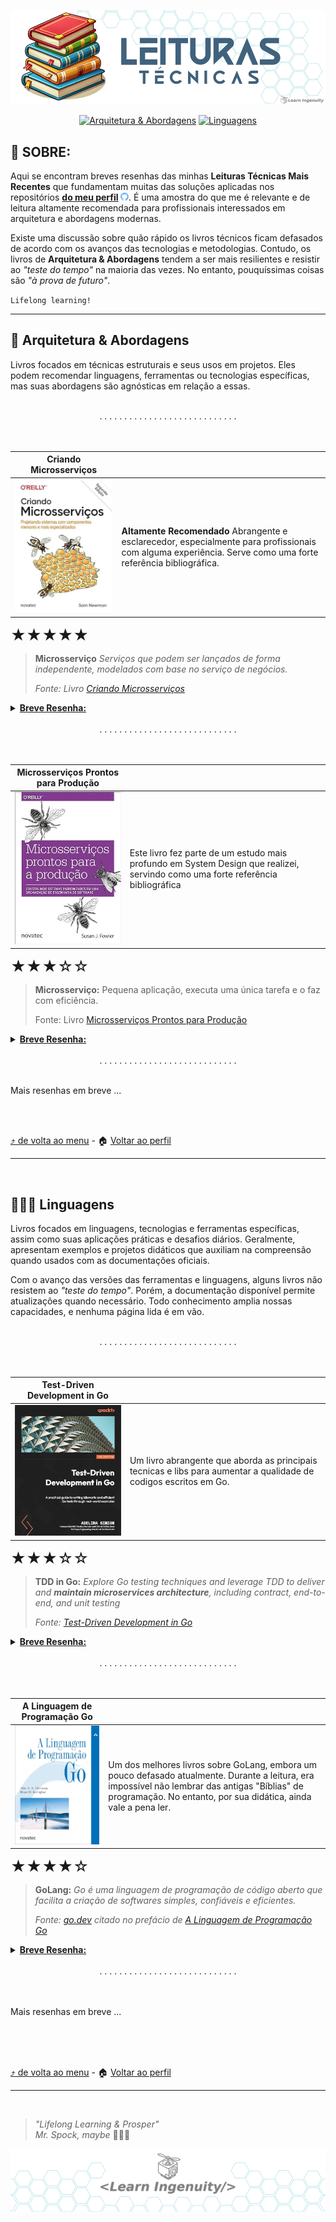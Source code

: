 <a id="header"></a>

<!-- 
 Header image generated by Bing IA: https://www.bing.com/images/create/

Prompt:
APENAS tres Livros empilhados , em estilo cartoon com fundo branco sem muitos detalhes para que seja fácil tornar transparente em um editor de imagem
-->
<div align="center">
<a href="#header">
    <img src="./assets/images/layout/header.png">
</a>

[![Arquitetura & Abordagens](https://img.shields.io/badge/🧠_Arquitetura_&_Abordagens-001a2d?style=for-the-badge)](#architecture) [![Linguagens](https://img.shields.io/badge/👨🏿‍💻_linguagens-001a2d?style=for-the-badge)](#languages)
</div>

## 📖 SOBRE:

Aqui se encontram breves resenhas das minhas __Leituras Técnicas Mais Recentes__ que fundamentam muitas das soluções aplicadas nos repositórios __[do meu perfil](https://github.com/jtonynet)&nbsp;<img src='./../assets/images/icons/github_blue_link.svg' width='13' alt="no GitHub" title="no GitHub">__. É uma amostra do que me é relevante e de leitura altamente recomendada para profissionais interessados em arquitetura e abordagens modernas.

Existe uma discussão sobre quão rápido os livros técnicos ficam defasados de acordo com os avanços das tecnologias e metodologias. Contudo, os livros de __Arquitetura & Abordagens__ tendem a ser mais resilientes e resistir ao _"teste do tempo"_ na maioria das vezes. No entanto, pouquíssimas coisas são _"à prova de futuro"_.


`Lifelong learning!`

---

<a id="architecture"></a>

## 🧠 Arquitetura & Abordagens

Livros focados em técnicas estruturais e seus usos em projetos. Eles podem recomendar linguagens, ferramentas ou tecnologias específicas, mas suas abordagens são agnósticas em relação a essas.

<br/>
<div align="center">. . . . . . . . . . . . . . . . . . . . . . . . . . . .</div>
<br/>
<br/>

<div align="center">

| Criando Microsserviços                                                                                                                                                          |                                                                                                                                                              |
| ------------------------------------------------------------------------------------------------------------------------------------------------------------------------------- | ------------------------------------------------------------------------------------------------------------------------------------------------------------ |
| [![# Criando Microsserviços – 2ª Edição](./assets/book_covers/tech/Criando_Microsservicos.jpg)](https://www.amazon.com.br/gp/product/B09WF2MVT8/ref=dbs_a_def_rwt_bibl_vppi_i0) | __Altamente Recomendado__ Abrangente e esclarecedor, especialmente para profissionais com alguma experiência. Serve como uma forte referência bibliográfica. |

</DIV>

<font size="5px"> ★★★★★ </font>

> **Microsserviço**
> _Serviços que podem ser lançados de forma independente, modelados com base no serviço de negócios._
>
> _Fonte: Livro [Criando Microsserviços](https://www.amazon.com.br/gp/product/B09WF2MVT8/ref=dbs_a_def_rwt_bibl_vppi_i0)_

<details>
  <summary><b><u>Breve Resenha:</u></b></summary>
    <br/>
    <p>
     Gostaria de ter lido essa obra no período de lançamento de sua <a href="https://www.amazon.com.br/Building-Microservices-Sam-Newman/dp/1491950358">primeira edição</a> (em 17 de março 2015). Teria sido <b>MUITO ÚTIL</b> em diversos desafios que enfrentei ao longo da minha jornada. O livro é denso e repleto de conceitos bem fundamentados. Li-o após o livro de <i>Susan Fowler</i> ("Microsserviços Prontos para Produção" - resenha abaixo) , e percebo que <a href="https://samnewman.io/"><i>Newman</i></a> apresenta uma visão mais abrangente sobre os tópicos que permeiam o tema de microsserviços, baseada em seus anos de experiência. Isso fica ainda mais evidente nesta segunda edição revisada.
    </p>
    <p>
      Partindo do princípio de que arquitetura não é uma corrida com obstáculos (embora muitas vezes pareça), <a href="https://samnewman.io/"><i>Newman</a></i> ressalta que monólitos são geralmente a decisão mais acertada até que problemas de escala, comuns ao crescimento de um negócio, comecem a surgir. Ele deixa claro que microsserviços não são a opção "padrão" nem um "objetivo" em si, mas sim uma estratégia para alcançar software disponível e escalável. Você não "vence" uma corrida simplesmente adotando esse padrão arquitetural.
    </p>
    <p>
      Com base nessa visão, o livro explora os conceitos de maneira abrangente, sugerindo ferramentas e abordagens que o autor adotou ao longo de sua carreira.
    </p>
</details>

<br/>
<div align="center">. . . . . . . . . . . . . . . . . . . . . . . . . . . .</div>
<br/>
</br>

<div align="center">

| Microsserviços Prontos para Produção                                                                                                                                                                  |                                                                                                                                 |
| ----------------------------------------------------------------------------------------------------------------------------------------------------------------------------------------------------- | ------------------------------------------------------------------------------------------------------------------------------- |
| [![Image description](./assets/book_covers/tech/microsservicos_prontos_para_producao_.jpg)](https://www.amazon.com.br/Microsservi%C3%A7os-Prontos-Para-Produ%C3%A7%C3%A3o-Padronizados/dp/8575226215) | Este livro fez parte de um estudo mais profundo em System Design que realizei, servindo como uma forte referência bibliográfica |

</div>

<font size="5px"> ★★★☆☆ </font>

> **Microsserviço:**
> Pequena aplicação, executa uma única tarefa e o faz com eficiência.
>
> Fonte: Livro [Microsserviços Prontos para Produção](https://www.amazon.com.br/Microsservi%C3%A7os-Prontos-Para-Produ%C3%A7%C3%A3o-Padronizados/dp/8575226215)

<details>
  <summary><b><u>Breve Resenha:</u></b></summary>
    <br/>
    <p>
     <a href="https://www.susanjfowler.com/ "><i>Susan Fowler</i></a> (Hoje <i>Rigetti</i>, sem parentesco com <a href="https://martinfowler.com/">outro <i>Fowler</i> famoso</a>), tem o grande mérito de ter abordado o tema da <b>Disponibilidade</b> com uma visão completamente alinhada ao contexto dos microsserviços. Esse tema é de extrema importância para todos os cargos que compõem as equipes de tecnologia e negócios em um mundo onde os serviços são predominantemente digitais.
    </p>
    <p>
      A escalabilidade horizontal (em hyperescala), com a qual empresas bem-sucedidas em seus negócios na rede precisam lidar durante seu crescimento, não deve comprometer a confiabilidade das transações com as quais o sistema precisa lidar. Ao longo dos anos, a abordagem que parece ter se adaptado melhor para garantir essa confiabilidade em escala, embora não seja simples, são os microsserviços.
    </p>
    <p>
      Nos sete capítulos da obra, a Engenheira de Confiabilidade discute os princípios que a nortearam na criação de uma lista de verificação que visa garantir que esses microsserviços suportem cargas de utilização pesadas, mesmo sob condições adversas, e não apenas isso, mas também sejam testáveis e de fácil manutenção.<br/>Ela não se prende a tecnologias específicas, não cita ferramentas de forma incisiva, mas sim abordagens que visam atender aos requisitos dessa lista de verificação. Uma vez que a lista está preenchida, em sua visão, temos o que ela chama de "Microsserviços Prontos Para Produção."
    <p>
    <p>
      <i>*A autora, apesar de jovem, possui um <a href="https://en.wikipedia.org/wiki/Susan_Rigetti">histórico mais  relevante</a> (o que não influenciou em nada a leitura dessa obra, mas em muito a indústria) no campo de Desenvolvimento de Software. Para desenvolvedores interessados em equidade de gênero e respeito</i>.
    </p>
    <p>
      <b>Sejamos todos melhores!</b>
    </p>


</details>

<br/>
<div align="center">. . . . . . . . . . . . . . . . . . . . . . . . . . . .</div>
<br/>

Mais resenhas em breve ...

<br/>
<br/>

[⤴️ de volta ao menu](#header) - 🏠 [Voltar ao perfil](https://github.com/jtonynet)

---

<a id="languages"></a>

<br/>

## 👨🏿‍💻 Linguagens

Livros focados em linguagens, tecnologias e ferramentas específicas, assim como suas aplicações práticas e desafios diários. Geralmente, apresentam exemplos e projetos didáticos que auxiliam na compreensão quando usados com as documentações oficiais.

Com o avanço das versões das ferramentas e linguagens, alguns livros não resistem ao _"teste do tempo"_. Porém, a documentação disponível permite atualizações quando necessário. Todo conhecimento amplia nossas capacidades, e nenhuma página lida é em vão.

<br/>
<div align="center">. . . . . . . . . . . . . . . . . . . . . . . . . . . .</div>
<br/>
<br/>

<div align="center">

| Test-Driven Development in Go                                                                                                                                                                        |                                                                                                                   |
| ---------------------------------------------------------------------------------------------------------------------------------------------------------------------------------------------------- | ----------------------------------------------------------------------------------------------------------------- |
| [![Image description](./assets/book_covers/tech/test_driven_development_in_go.jpg)](https://www.amazon.com.br/Test-Driven-Development-practical-idiomatic-real-world-ebook/dp/B0B8SY6G96/ref=sr_1_1) | Um livro abrangente que aborda as principais tecnicas e libs para aumentar a qualidade de codigos escritos em Go. |

</div>

<font size="5px"> ★★★☆☆ </font>

> **TDD in Go:**
> _Explore Go testing techniques and leverage TDD to deliver and **maintain microservices architecture**, including contract, end-to-end, and unit testing_
>
> _Fonte: [Test-Driven Development in Go](https://www.amazon.com.br/Test-Driven-Development-practical-idiomatic-real-world-ebook/dp/B0B8SY6G96/ref=sr_1_1)_

<details>
  <summary><b><u>Breve Resenha:</u></b></summary>
  <br/>
  <p>
      Uma vez compreendidas as particularidades da concisa, porém poderosa, biblioteca padrão do <b>GoLang</b>, torna-se necessário elevar a qualidade dos softwares construídos com ela. <a href="https://en.wikipedia.org/wiki/Kent_Beck"><i>Kent Beck</i></a> já nos alertava sobre o excesso de confiança dos desenvolvedores em sua <a href="https://www.amazon.com.br/TDD-Desenvolvimento-Guiado-por-Testes/dp/857780724X/ref=sr_1_1">obra seminal sobre <b>TDD</b></a>, destacando como tornar o software altamente testável aumenta a segurança e reduz a carga cognitiva do desenvolvedor, auxiliando nesse aumento de qualidade.
  </p>
  <p>
      O livro aborda desde exemplos práticos básicos, como testes em uma calculadora, seguindo uma abordagem passo a passo (didática que aprecio bastante), até uma aplicação simples de gerenciamento de livros. Ele explora ferramentas modernas para testes de unidade, integração, end-to-end e até mesmo de comportamento (<b>BDD</b>), de maneira direta e acessível. Entretanto, o repositório do livro deixa a desejar, pois em muitos casos, já apresenta as soluções dos desafios, em vez de entregar um software sem testes e permitir que o leitor implemente suas próprias soluções.
  </p>
  <p>
      É uma obra útil e abrangente, que cobre tópicos complexos, como testes em cenários de concorrência. Ideal para quem deseja aumentar a qualidade de seus códigos em Go.
  </p>
</details>

<br/>
<div align="center">. . . . . . . . . . . . . . . . . . . . . . . . . . . .</div>
<br/>
<br/>

<div align="center">

| A Linguagem de Programação Go                                                                                                                                                                 |                                                                                                                                                                                                                    |
| --------------------------------------------------------------------------------------------------------------------------------------------------------------------------------------------- | ------------------------------------------------------------------------------------------------------------------------------------------------------------------------------------------------------------------ |
| [![Image description](./assets/book_covers/tech/a_linguagem_de_programacao_go.jpg)](https://www.amazon.com.br/Microsservi%C3%A7os-Prontos-Para-Produ%C3%A7%C3%A3o-Padronizados/dp/8575226215) | Um dos melhores livros sobre GoLang, embora um pouco defasado atualmente. Durante a leitura, era impossível não lembrar das antigas "Bíblias" de programação. No entanto, por sua didática, ainda vale a pena ler. |

</div>

<font size="5px"> ★★★★☆ </font>

> **GoLang:**
> _Go é uma linguagem de programação de código aberto que facilita a criação de softwares simples, confiáveis e eficientes._
>
> _Fonte: [go.dev](https://go.dev/) citado no prefácio de [A Linguagem de Programação Go](https://www.amazon.com.br/Linguagem-Programa%C3%A7%C3%A3o-Go-Alan-Donovan/dp/8575225464/ref=sr_1_1)_

<details>
  <summary><b><u>Breve Resenha:</u></b></summary>
    <br/>
    <p>
      Um dos livros introdutórios mais recomendados para a linguagem Go, embora já com algum tempo desde seu lançamento, continua relevante devido à didática adotada. Meu primeiro contato com essa obra ocorreu na GopherCon 2018, quando o adquiri, e sua leitura, em conjunto com a documentação da linguagem, foi extremamente agradável.
    </p>
    <p>
      Executei alguns de seus <a href="https://github.com/jtonynet/go-book-exercises">Exemplos Práticos</a>, que, em conjunto com suas explicações, elucidam as bibliotecas padrão da linguagem. No geral, é um material que continua relevante, mas, devido à sua idade e ao fato de não apresentar um projeto de ponta a ponta (meu estilo favorito de aprender uma linguagem), "perdeu uma estrela no meu ranking pessoal de leituras técnicas."
    </p>

</details>

<br/>
<div align="center">. . . . . . . . . . . . . . . . . . . . . . . . . . . .</div>
<br/>
<br/>

Mais resenhas em breve ...

<br/>
<br/>
<br/>

[⤴️ de volta ao menu](#header) - 🏠 [Voltar ao perfil](https://github.com/jtonynet)

---

<br/>

<a id="footer"></a>

>  _"Lifelong Learning & Prosper"_
> <br/> 
>  _Mr. Spock, maybe_   🖖🏾🚀

<div align="center">
<a href="#footer">
    <img src="./../assets/images/layout/footer_learn_ingenuity_bg_hexagonal.png">
</a>
</div>

